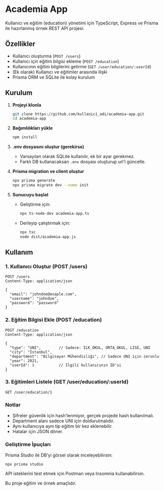 # Academia App

Kullanıcı ve eğitim (education) yönetimi için TypeScript, Express ve Prisma ile hazırlanmış örnek REST API projesi.

## Özellikler

- Kullanıcı oluşturma (`POST /users`)
- Kullanıcı için eğitim bilgisi ekleme (`POST /education`)
- Kullanıcının eğitim bilgilerini getirme (`GET /user/education/:userId`)
- (Ek olarak) Kullanıcı ve eğitimler arasında ilişki
- Prisma ORM ve SQLite ile kolay kurulum

## Kurulum

1. **Projeyi klonla**
    ```sh
    git clone https://github.com/kullanici_adi/academia-app.git
    cd academia-app
    ```

2. **Bağımlılıkları yükle**
    ```sh
    npm install
    ```

3. **.env dosyasını oluştur (gerekirse)**
    - Varsayılan olarak SQLite kullanılır, ek bir ayar gerekmez.
    - Farklı DB kullanacaksan `.env` dosyası oluşturup url’i güncelle.

4. **Prisma migration ve client oluştur**
    ```sh
    npx prisma generate
    npx prisma migrate dev --name init
    ```

5. **Sunucuyu başlat**
    - Geliştirme için:
      ```sh
      npx ts-node-dev academia-app.ts
      ```
    - Derleyip çalıştırmak için:
      ```sh
      npx tsc
      node dist/academia-app.js
      ```

## Kullanım

### 1. Kullanıcı Oluştur (POST /users)
```http
POST /users
Content-Type: application/json

{
  "email": "johndoe@exaple.com",
  "username": "johndoe",
  "password": "password"
}
```

### 2. Eğitim Bilgisi Ekle (POST /education)

```http
POST /education
Content-Type: application/json

{
  "type": "UNI",        // Sadece: ILK_OKUL, ORTA_OKUL, LISE, UNI
  "city": "İstanbul",
  "department": "Bilgisayar Mühendisliği", // Sadece UNI için zorunlu
  "year": 2021,
  "userId": 1           // İlgili kullanıcının ID'si
}

```

### 3. Eğitimleri Listele (GET /user/education/:userId)

```http
GET /user/education/1
```

### Notlar

- Şifreler güvenlik için hash'lenmiyor, gerçek projede hash kullanılmalı.
- Department alanı sadece UNI için doldurulmalıdır.
- Aynı kullanıcıya aynı tip eğitim bir kez eklenebilir.
- Hatalar için JSON döner.

### Geliştirme İpuçları
Prisma Studio ile DB’yi görsel olarak inceleyebilirsin:

```
npx prisma studio
```

API isteklerini test etmek için Postman veya Insomnia kullanabilirsin.

Bu proje eğitim ve örnek amaçlıdır.
